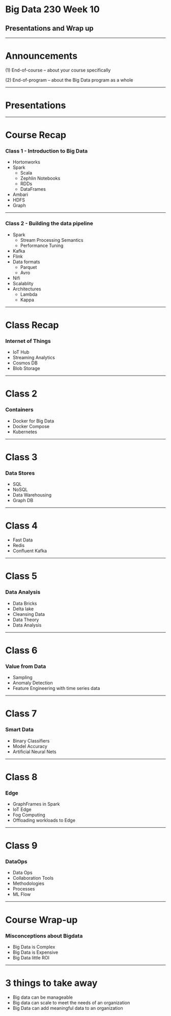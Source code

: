 # Big Data 230 Week 10 

## Presentations and Wrap up
---
# Announcements


(1)    End-of-course – about your course specifically

(2)    End-of-program – about the Big Data program as a whole

---

# Presentations


---
# Course Recap
### Class 1 - Introduction to Big Data
* Hortonworks
* Spark
  * Scala
  * Zephlin Notebooks
  * RDDs
  * DataFrames
* Ambari
* HDFS
* Graph

---
### Class 2 - Building the data pipeline
* Spark
  * Stream Processing Semantics
  * Performance Tuning
* Kafka
* Flink
* Data formats
  * Parquet
  * Avro
* Nifi
* Scalablity
* Architectures
  * Lambda
  * Kappa


---

# Class Recap
### Internet of Things

* IoT Hub
* Streaming Analytics
* Cosmos DB
* Blob Storage
---
# Class 2 

### Containers

* Docker for Big Data
* Docker Compose
* Kubernetes
---
# Class 3
### Data Stores

* SQL
* NoSQL
* Data Warehousing
* Graph DB

---
# Class 4
* Fast Data
* Redis
* Confluent Kafka
---
# Class 5
### Data Analysis

* Data Bricks
* Delta lake
* Cleansing Data
* Data Theory
* Data Analysis
---
# Class 6
### Value from Data

* Sampling
* Anomaly Detection
* Feature Engineering with time series data
---
# Class 7
### Smart Data

* Binary Classifiers
* Model Accuracy
* Artificial Neural Nets
---
# Class 8
### Edge

* GraphFrames in Spark
* IoT Edge
* Fog Computing
* Offloading workloads to Edge
---

# Class 9
### DataOps

* Data Ops
* Collaboration Tools
* Methodologies
* Processes
* ML Flow

---



# Course Wrap-up

### Misconceptions about Bigdata
 * Big Data is Complex
 * Big Data is Expensive
 * Big Data little ROI
---
# 3 things to take away
* Big data can be manageable
* Big data can scale to meet the needs of an organization
* Big Data can add meaningful data to an organization
